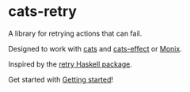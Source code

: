 # cats-retry

A library for retrying actions that can fail.

Designed to work with [cats](https://typelevel.org/cats/) and [cats-effect](https://typelevel.org/cats-effect/) or [Monix](https://monix.io/).

Inspired by the [retry Haskell
package](https://hackage.haskell.org/package/retry).

Get started with [Getting
started](https://cb372.github.io/cats-retry/docs/index.html)!

